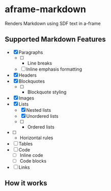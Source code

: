 # aframe-markdown

Renders Markdown using SDF text in a-frame

## Supported Markdown Features

- [x] Paragraphs
  - [ ] * Line breaks
  - [ ] Inline emphasis formatting
- [x] Headers
- [x] Blockquotes
  - [ ] * Blockquote styling
- [x] Images
- [x] Lists
  - [x] Nested lists
  - [x] Unordered lists
  - [ ] * Ordered lists
- [ ] * Horizontal rules
- [ ] Tables
- [ ] Code
  - [ ] Inline code
  - [ ] Code blocks
- [ ] Links

## How it works


